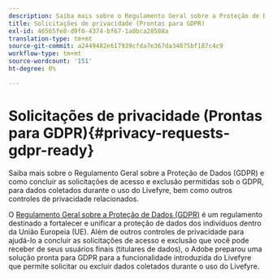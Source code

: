 ```yaml
---
description: Saiba mais sobre o Regulamento Geral sobre a Proteção de Dados (GDPR) e como concluir as solicitações de acesso e exclusão permitidas sob o GDPR, para dados coletados durante o uso do Livefyre, bem como outros controles de privacidade relacionados.
title: Solicitações de privacidade (Prontas para GDPR)
exl-id: 46565fe8-d9f0-4374-bf67-1a0bca28588a
translation-type: tm+mt
source-git-commit: a2449482e617939cfda7e367da34875bf187c4c9
workflow-type: tm+mt
source-wordcount: '151'
ht-degree: 0%

---
```


# Solicitações de privacidade (Prontas para GDPR){#privacy-requests-gdpr-ready}

Saiba mais sobre o Regulamento Geral sobre a Proteção de Dados (GDPR) e como concluir as solicitações de acesso e exclusão permitidas sob o GDPR, para dados coletados durante o uso do Livefyre, bem como outros controles de privacidade relacionados.

O [Regulamento Geral sobre a Proteção de Dados (GDPR)](https://adobe.io/apis/cloudplatform/gdpr.html) é um regulamento destinado a fortalecer e unificar a proteção de dados dos indivíduos dentro da União Europeia (UE). Além de outros controles de privacidade para ajudá-lo a concluir as solicitações de acesso e exclusão que você pode receber de seus usuários finais (titulares de dados), o Adobe preparou uma solução pronta para GDPR para a funcionalidade introduzida do Livefyre que permite solicitar ou excluir dados coletados durante o uso do Livefyre.
